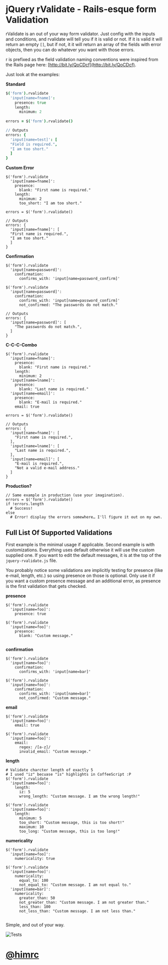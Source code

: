 jQuery rValidate - Rails-esque form Validation
===

rValidate is an out of your way form validator. Just config with the inputs and conditions, and rvalidate will tell you if it is valid or not. If it is valid it will return an empty `[]`, but if not, it it will return an array of the fields with error objects, then you can do whatever you want with those errors.

r is prefixed as the field validation naming conventions were inspired from the Rails page here: [http://bit.ly/QoCDcf](http://bit.ly/QoCDcf). 

Just look at the examples:

**Standard**

```coffeescript
$('form').rvalidate
  'input[name=fname]':
    presence: true
    length:
      minimum: 2
    
errors = $('form').rvalidate()

// Outputs
errors: {
  'input[name=test]': [
  "Field is required.",
  "I am too short."
  ]
}
```
**Custom Error**

```
$('form').rvalidate
  'input[name=fname]':
    presence:
      blank: "First name is required."
    length:
      minimum: 2
      too_short: "I am too short."
    
errors = $('form').rvalidate()

// Outputs
errors: {
  'input[name=fname]': [
  "First name is required.",
  "I am too short."
  ]
}
```

**Confirmation**

```
$('form').rvalidate
  'input[name=password]':
    confirmation:
      confirms_with: 'input[name=password_confirm]'

$('form').rvalidate
  'input[name=password]':
    confirmation:
      confirms_with: 'input[name=password_confirm]'
      not_confirmed: "The passwords do not match."
      
// Outputs
errors: {
  'input[name=password]': [
    "The passwords do not match.",
  ]
}
```

**C-C-C-Combo**

```
$('form').rvalidate
  'input[name=fname]':
    presence:
      blank: "First name is required."
    length:
      minimum: 2
  'input[name=lname]':
    presence:
      blank: "Last name is required."
  'input[name=email]':
    presence:
      blank: "E-mail is required."
    email: true
     
errors = $('form').rvalidate()

// Outputs
errors: {
  'input[name=fname]': [
    "First name is required.",
  ],
  'input[name=lname]': [
    "Last name is required.",
  ],
  'input[name=email]': [
    "E-mail is required.",
    "Not a valid e-mail address."
  ]   
}
```

**Production?**

```
// Same example in production (use your imagination).
errors = $('form').rvalidate()
if !errors.length
  # Success!
else
  # Error! display the errors somewhere… I'll figure it out on my own.
```

Full List Of Supported Validations
---
First example is the minimal usage if applicable. Second example is with customizations. Everything uses default otherwise it will use the custom supplied one. If you want to edit the default messages, it is at the top of the `jquery-rvalidate.js` file.

You probably notice some validations are implicitly testing for presence (like e-mail, length, etc.) so using presence on those is optional. Only use it if you want a custom presence message and an additional error, as presence is the first validation that gets checked.

**presence**

```
$('form').rvalidate
  'input[name=foo]':
    presence: true

$('form').rvalidate
  'input[name=foo]':
    presence:
      blank: "Custom message."
   
```

**confirmation**

```
$('form').rvalidate
  'input[name=foo]':
    confirmation:
      confirms_with: 'input[name=bar]'

$('form').rvalidate
  'input[name=foo]':
    confirmation:
      confirms_with: 'input[name=bar]'
      not_confirmed: "Custom message."
```
**email**

```
$('form').rvalidate
  'input[name=foo]':
    email: true

$('form').rvalidate
  'input[name=foo]':
    email:
      regex: /[a-z]/
      invalid_email: "Custom message."
```

**length**

```
# Validate charcter length of exactly 5
# I used "iz" becuase "is" highlights in CoffeeScript :P
$('form').rvalidate
  'input[name=foo]':
    length:
      iz: 5
      wrong_length: "Custom message. I am the wrong length!"

$('form').rvalidate
  'input[name=foo]':
    length:
      minimum: 5
      too_short: "Custom message, this is too short!"
      maximum: 10
      too_long: "Custom message, this is too long!"
```

**numericality**

```
$('form').rvalidate
  'input[name=foo]':
    numericality: true

$('form').rvalidate
  'input[name=foo]':
    numericality:
      equal_to: 100
      not_equal_to: "Custom message. I am not equal to."
  'input[name=bar]':
    numericality:
      greater_than: 50
      not_greater_than: "Custom message. I am not greater than."
      less_than: 100
      not_less_than: "Custom message. I am not less than."
            
```

Simple, and out of your way.

![Tests](http://i.imgur.com/9DKbU.png)

[@himrc](http://twitter.com/himrc)
===
